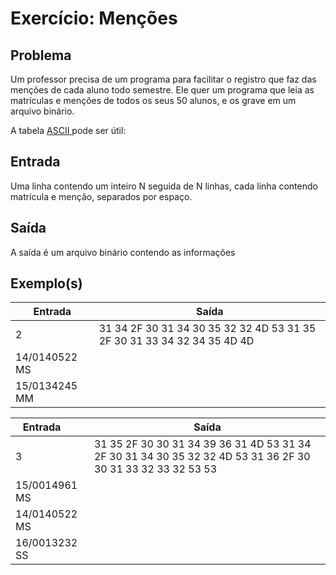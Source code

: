 Exercício: Menções
==================


Problema
--------

Um professor precisa de um programa para facilitar o registro que faz das menções de cada aluno todo semestre. Ele quer um programa que leia as matrículas e menções de todos os seus 50 alunos, e os grave em um arquivo binário.

A tabela <a href = "https://pt.wikipedia.org/wiki/ASCII"> ASCII </a> pode ser útil: 


Entrada
-------


Uma linha contendo um inteiro N seguida de N linhas, cada linha contendo matrícula e menção, separados por espaço.


Saída
-----

A saída é um arquivo binário contendo as informações

Exemplo(s)
----------

| Entrada       | Saída                                                                   |
|---------------|-------------------------------------------------------------------------|
| 2             | 31 34 2F 30 31 34 30 35 32 32 4D 53 31 35 2F 30 31 33 34 32 34 35 4D 4D |
| 14/0140522 MS |                                                                         |
| 15/0134245 MM |                                                                         |


| Entrada       | Saída                                                                                                       |
|---------------|-------------------------------------------------------------------------------------------------------------|
| 3             | 31 35 2F 30 30 31 34 39 36 31 4D 53 31 34 2F 30 31 34 30 35 32 32 4D 53 31 36 2F 30 30 31 33 32 33 32 53 53 |
| 15/0014961 MS |                                                                                                             |
| 14/0140522 MS |                                                                                                             | 
| 16/0013232 SS |                                                                                                             |
